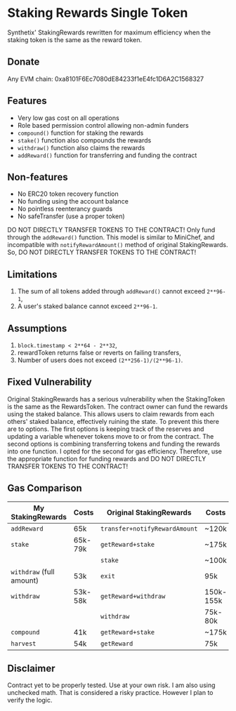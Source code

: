 # Staking Rewards Single Token

Synthetix' StakingRewards rewritten for maximum efficiency when the staking token is the same as the reward token.

## Donate

Any EVM chain: 0xa8101F6Ec7080dE84233f1eE4fc1D6A2C1568327

## Features

* Very low gas cost on all operations
* Role based permission control allowing non-admin funders
* `compound()` function for staking the rewards
* `stake()` function also compounds the rewards
* `withdraw()` function also claims the rewards
* `addReward()` function for transferring and funding the contract

## Non-features

* No ERC20 token recovery function
* No funding using the account balance
* No pointless reenterancy guards
* No safeTransfer (use a proper token)

DO NOT DIRECTLY TRANSFER TOKENS TO THE CONTRACT!
Only fund through the `addReward()` function.
This model is similar to MiniChef, and incompatible
with `notifyRewardAmount()` method of original StakingRewards.
So, DO NOT DIRECTLY TRANSFER TOKENS TO THE CONTRACT!

## Limitations

1. The sum of all tokens added through `addReward()` cannot exceed `2**96-1`,
2. A user's staked balance cannot exceed `2**96-1`.

## Assumptions

1. `block.timestamp < 2**64 - 2**32`,
2. rewardToken returns false or reverts on failing transfers,
3. Number of users does not exceed `(2**256-1)/(2**96-1)`.

## Fixed Vulnerability

Original StakingRewards has a serious vulnerability when the StakingToken is the same as the RewardsToken.
The contract owner can fund the rewards using the staked balance.
This allows users to claim rewards from each others' staked balance, effectively ruining the state.
To prevent this there are to options. The first options is keeping track of the reserves
and updating a variable whenever tokens move to or from the contract.
The second options is combining transferring tokens and funding the rewards into one function.
I opted for the second for gas efficiency. Therefore, use the appropriate function for funding
rewards and DO NOT DIRECTLY TRANSFER TOKENS TO THE CONTRACT!

## Gas Comparison

My StakingRewards | Costs     | Original StakingRewards       | Costs
----------------- | --------- | ----------------------------- | -----
`addReward`       | 65k       | `transfer+notifyRewardAmount` | ~120k
`stake`           | 65k-79k   | `getReward+stake`             | ~175k
                  |           | `stake`                       | ~100k
`withdraw` (full amount)| 53k | `exit`                        | 95k
`withdraw`        | 53k-58k   | `getReward+withdraw`          | 150k-155k
                  |           | `withdraw`                    | 75k-80k
`compound`        | 41k       | `getReward+stake`             | ~175k
`harvest`         | 54k       | `getReward`                   | 75k

## Disclaimer

Contract yet to be properly tested. Use at your own risk.
I am also using unchecked math. That is considered a risky practice. However I plan to verify the logic.
